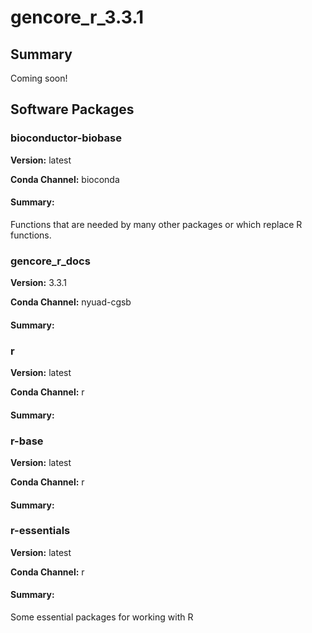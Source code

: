 # gencore_r_3.3.1
## Summary

Coming soon!

## Software Packages

### bioconductor-biobase
**Version:** latest

**Conda Channel:** bioconda

#### Summary:
Functions that are needed by many other packages or which replace R functions.



### gencore_r_docs
**Version:** 3.3.1

**Conda Channel:** nyuad-cgsb

#### Summary:




### r
**Version:** latest

**Conda Channel:** r

#### Summary:




### r-base
**Version:** latest

**Conda Channel:** r

#### Summary:




### r-essentials
**Version:** latest

**Conda Channel:** r

#### Summary:
Some essential packages for working with R



